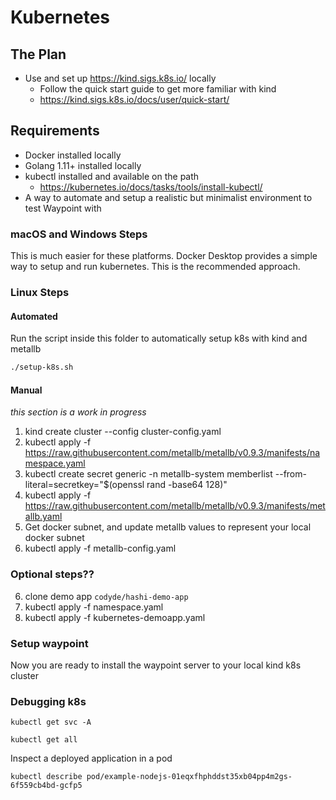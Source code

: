 # Kubernetes

## The Plan

- Use and set up https://kind.sigs.k8s.io/ locally
  + Follow the quick start guide to get more familiar with kind
  + https://kind.sigs.k8s.io/docs/user/quick-start/

## Requirements

- Docker installed locally
- Golang 1.11+ installed locally
- kubectl installed and available on the path
  + https://kubernetes.io/docs/tasks/tools/install-kubectl/
- A way to automate and setup a realistic but minimalist environment to test Waypoint with

### macOS and Windows Steps

This is much easier for these platforms. Docker Desktop provides a simple way
to setup and run kubernetes. This is the recommended approach.

### Linux Steps

#### Automated

Run the script inside this folder to automatically setup k8s with kind and metallb

```bash
./setup-k8s.sh
```

#### Manual

_this section is a work in progress_

1) kind create cluster --config cluster-config.yaml
2) kubectl apply -f https://raw.githubusercontent.com/metallb/metallb/v0.9.3/manifests/namespace.yaml
3) kubectl create secret generic -n metallb-system memberlist --from-literal=secretkey="$(openssl rand -base64 128)"
4) kubectl apply -f https://raw.githubusercontent.com/metallb/metallb/v0.9.3/manifests/metallb.yaml
5) Get docker subnet, and update metallb values to represent your local docker subnet
5) kubectl apply -f metallb-config.yaml

### Optional steps??

6) clone demo app `codyde/hashi-demo-app`
7) kubectl apply -f namespace.yaml
8) kubectl apply -f kubernetes-demoapp.yaml

### Setup waypoint

Now you are ready to install the waypoint server to your local kind k8s cluster

### Debugging k8s


```
kubectl get svc -A
```

```
kubectl get all
```

Inspect a deployed application in a pod

```
kubectl describe pod/example-nodejs-01eqxfhphddst35xb04pp4m2gs-6f559cb4bd-gcfp5  
```
